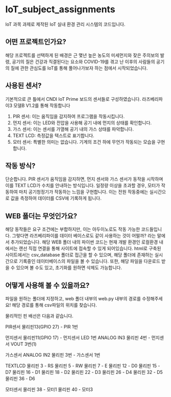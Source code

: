 # IoT_subject_assignments
IoT 과목 과제로 제작된 IoT 실내 환경 관리 시스템의 코드입니다.

## 어떤 프로젝트인가요?
해당 프로젝트를 선택하게 된 배경은 근 몇년 높은 농도의 미세먼지와 잦은 주의보의 발령, 
공기의 질은 건강과 직결된다는 요소와 COVID-19를 겪고 난 이후의 사람들의 공기의 질에 관한
관심도를 IoT를 통해 풀어나가보자 하는 점에서 시작되었습니다.

## 사용된 센서?
기본적으로 큰 틀에서 CNDI IoT Prime 보드의 센서들로 구성하였습니다.
라즈베리파이3 모델B V1.2를 통해 작동합니다
1. PIR 센서: 이는 움직임을 감지하여 프로그램을 작동시킵니다.
2. 먼지 센서: 이는 LED와 전압을 사용해 공기 내에 먼지의 상태를 확인합니다.
3. 가스 센서: 이는 센서를 가열해 공기 내의 가스 상태를 파악합니다.
4. TEXT LCD: 측정값을 텍스트로 표기합니다.
5. 모터 센서: 특별한 의미는 없습니다. 기계의 조건 하에 무언가 작동되는 모습을 구현합니다.

## 작동 방식?
단순합니다. PIR 센서가 움직임을 감지하면, 먼지 센서와 가스 센서가 동작을 시작하며
이를 TEXT LCD가 수치를 안내하는 방식입니다.
일정량 이상을 초과할 경우, 모터가 작동하여 마치 공기청정기가 작동하는 느낌을 구현합니다.
이는 전원 작동중에는 실시간으로 값을 측정하여 데이터를 CSV에 기록하게 됩니다.

## WEB 폴더는 무엇인가요?
해당 동작들은 요구 조건에는 부합하지만, 이는 아두이노로도 작동 가능한 코드들입니다.
그렇다면 라즈베리파이를 데이터 베이스로도 같이 사용하는 것이 어떨까? 라는 말에서 추가되었습니다.
해당 WEB 폴더 내의 파이썬 코드는 현재 개발 환경인 로컬환경 내에서는 랜선 직접 연결을 통해
사이트에 접속할 수 있게 되어있습니다. html로 구축된 사이트에서는 csv_database 폴더로
접근을 할 수 있으며, 해당 폴더에 존재하는 실시간으로 기록중인 데이터베이스의 파일을 볼 수 있습니다.
또한, 해당 파일을 다운로드 받을 수 있으며 볼 수도 있고, 초기화를 원하면 삭제도 가능합니다.

## 어떻게 사용해 볼 수 있을까요?
파일을 원하는 폴더에 지정하고, web 폴더 내부의 web.py 내부의 경로를 수정해주세요!
해당 경로를 통해 csv파일의 위치를 찾습니다.

물리적인 핀 배선은 다음과 같습니다.

PIR센서 물리핀13(GPIO 27) - PIR 1번

먼지센서 물리핀11(GPIO 17) - 먼지센서 LED 1번
ANALOG IN3 물리핀 4번 - 먼지센서 VOUT 3번(1)

가스센서 ANALOG IN2 물리핀 3번 - 가스센서 1번

TEXTLCD
물리핀 3 - RS
물리핀 5 - RW
물리핀 7 - E
물리핀 12 - D0
물리핀 15 - D7
물리핀 16 - D1
물리핀 18 - D2
물리핀 22 - D3
물리핀 26 - D4
물리핀 32 - D5
물리핀 36 - D6

모터센서 
물리핀 38 - 모터1
물리핀 40 - 모터3
